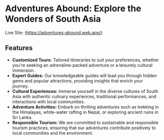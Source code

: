 # Adventures Abound: Explore the Wonders of South Asia
Live Site: (https://adventures-abound.web.app/) 

## Features
 - **Customized Tours:** Tailored itineraries to suit your preferences, whether you're seeking an           adrenaline-packed adventure or a leisurely cultural immersion.
 - **Expert Guides:** Our knowledgeable guides will lead you through hidden gems and popular attractions, providing insights that enrich your journey.
- **Cultural Experiences:** Immerse yourself in the diverse cultures of South Asia with authentic culinary experiences, traditional performances, and interactions with local communities.
 - **Adventure Activities:** Embark on thrilling adventures such as trekking in the Himalayas, white-water rafting in Nepal, or exploring ancient ruins in Sri Lanka.
 - **Responsible Tourism:** We are committed to sustainable and responsible tourism practices, ensuring that our adventures contribute positively to local communities and the environment.